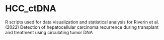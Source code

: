 # HCC_ctDNA
R scripts used for data visualization and statistical analysis for Riverin et al. (2022) Detection of hepatocellular carcinoma recurrence during transplant and treatment using circulating tumor DNA
